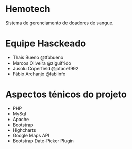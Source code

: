  # Hemotech

Sistema de gerenciamento de doadores de sangue. 

# Equipe Hasckeado

* Thais Bueno @tfbbueno
* Marcos Oliveira @ziguifrido
* Jusolu Coperfield @jotace1992
* Fábio Archanjo @fabiinfo


# Aspectos ténicos do projeto

* PHP 
* MySql 
* Apache
* Bootstrap 
* Highcharts
* Google Maps API
* Bootstrap Date-Picker Plugin


